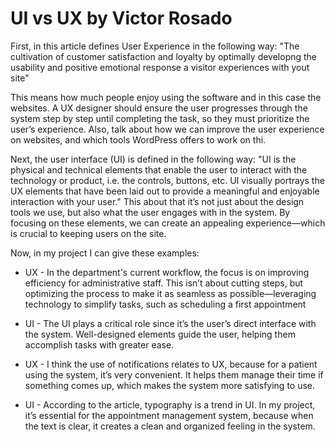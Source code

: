 # UI vs UX by Victor Rosado

First, in this article defines User Experience in the following way:
    "The cultivation of customer satisfaction and loyalty by optimally developng the usability and positive emotional response a visitor experiences with yout site"

This means how much people enjoy using the software and in this case the websites. A UX designer should ensure the user progresses through the system step by step until completing the task, so they must prioritize the user’s experience. Also, talk about how we can improve the user experience on websites, and which tools WordPress offers to work on thi.

Next, the user interface (UI) is defined in the following way:
    "UI is the physical and technical elements that enable the user to interact with the technology or product, i.e. the controls, buttons, etc. UI visually portrays the UX elements that have been laid out to provide a meaningful and enjoyable interaction with your user."
This about that it’s not just about the design tools we use, but also what the user engages with in the system. By focusing on these elements, we can create an appealing experience—which is crucial to keeping users on the site.

Now, in my project I can give these examples:
 * UX - In the department's current workflow, the focus is on improving efficiency for administrative staff. This isn’t about cutting steps, but optimizing the process to make it as seamless as possible—leveraging technology to simplify tasks, such as scheduling a first appointment

* UI - The UI plays a critical role since it’s the user’s direct interface with the system. Well-designed elements guide the user, helping them accomplish tasks with greater ease.

* UX - I think the use of notifications relates to UX, because for a patient using the system, it’s very convenient. It helps them manage their time if something comes up, which makes the system more satisfying to use.

* UI - According to the article, typography is a trend in UI. In my project, it’s essential for the appointment management system, because when the text is clear, it creates a clean and organized feeling in the system.